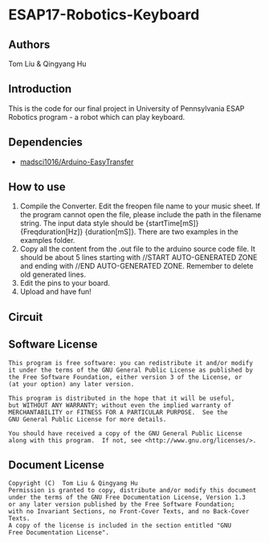 # ESAP17-Robotics-Keyboard
## Authors
Tom Liu & Qingyang Hu
## Introduction
This is the code for our final project in University of Pennsylvania ESAP Robotics program - a robot which can play keyboard.
## Dependencies
* [madsci1016/Arduino-EasyTransfer](https://github.com/madsci1016/Arduino-EasyTransfer)
## How to use
1. Compile the Converter. Edit the freopen file name to your music sheet. If the program cannot open the file, please include the path in the filename string. The input data style should be {startTime[mS]} {Freqduration[Hz]} {duration[mS]}. There are two examples in the examples folder.
2. Copy all the content from the .out file to the arduino source code file. It should be about 5 lines starting with //START AUTO-GENERATED ZONE and ending with //END AUTO-GENERATED ZONE. Remember to delete old generated lines.
3. Edit the pins to your board.
4. Upload and have fun!
## Circuit

## Software License
    This program is free software: you can redistribute it and/or modify
    it under the terms of the GNU General Public License as published by
    the Free Software Foundation, either version 3 of the License, or
    (at your option) any later version.

    This program is distributed in the hope that it will be useful,
    but WITHOUT ANY WARRANTY; without even the implied warranty of
    MERCHANTABILITY or FITNESS FOR A PARTICULAR PURPOSE.  See the
    GNU General Public License for more details.

    You should have received a copy of the GNU General Public License
    along with this program.  If not, see <http://www.gnu.org/licenses/>.
## Document License
    Copyright (C)  Tom Liu & Qingyang Hu
    Permission is granted to copy, distribute and/or modify this document
    under the terms of the GNU Free Documentation License, Version 1.3
    or any later version published by the Free Software Foundation;
    with no Invariant Sections, no Front-Cover Texts, and no Back-Cover Texts.
    A copy of the license is included in the section entitled "GNU
    Free Documentation License".

